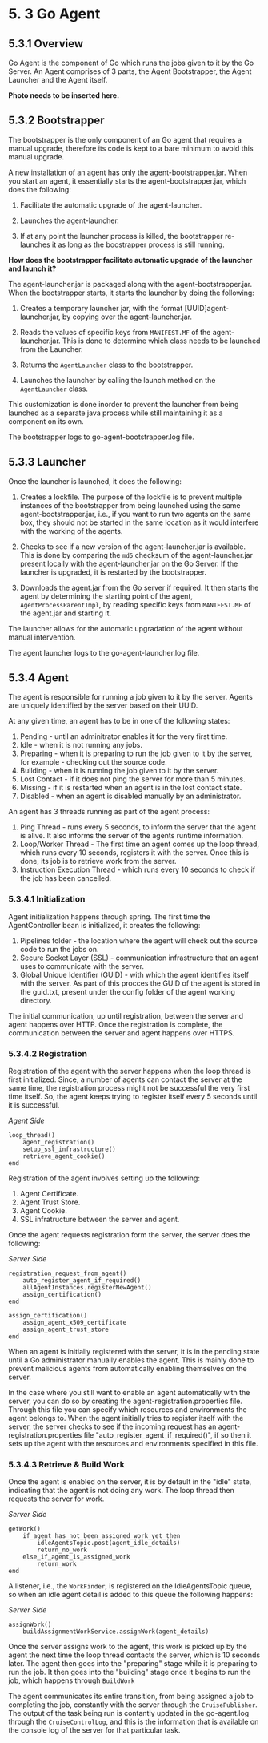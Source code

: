 # 5. 3 Go Agent

## 5.3.1 Overview

Go Agent is the component of Go which runs the jobs given to it by the Go Server. An Agent comprises of 3 parts, the Agent Bootstrapper, the Agent Launcher and the Agent itself.

**Photo needs to be inserted here.** 

## 5.3.2 Bootstrapper

The bootstrapper is the only component of an Go agent that requires a manual upgrade, therefore its code is kept to a bare minimum to avoid this manual upgrade.

A new installation of an agent has only the agent-bootstrapper.jar. When you start an agent, it essentially starts the agent-bootstrapper.jar, which does the following: 

1. Facilitate the automatic upgrade of the agent-launcher.

2. Launches the agent-launcher.

3. If at any point the launcher process is killed, the bootstrapper re-launches it as long as the boostrapper process is still running.


**How does the bootstrapper facilitate automatic upgrade of the launcher and launch it?**

The agent-launcher.jar is packaged along with the agent-bootstrapper.jar. When the bootstrapper starts, it starts the launcher by doing the following:

1. Creates a temporary launcher jar, with the format [UUID]agent-launcher.jar, by copying over the agent-launcher.jar.

2. Reads the values of specific keys from `MANIFEST.MF` of the agent-launcher.jar. This is done to determine which class needs to be launched from the Launcher.

3. Returns the `AgentLauncher` class to the bootstrapper.

4. Launches the launcher by calling the launch method on the `AgentLauncher` class.

This customization is done inorder to prevent the launcher from being launched as a separate java process while still maintaining it as a component on its own.

The bootstrapper logs to go-agent-bootstrapper.log file.

## 5.3.3 Launcher

Once the launcher is launched, it does the following:

1. Creates a lockfile. The purpose of the lockfile is to prevent multiple instances of the bootstrapper from being launched using the same agent-bootstrapper.jar, i.e., if you want to run two agents on the same box, they should not be started in the same location as it would interfere with the working of the agents. 

2. Checks to see if a new version of the agent-launcher.jar is available. This is done by comparing the `md5` checksum of the agent-launcher.jar present locally with the agent-launcher.jar on the Go Server. If the launcher is upgraded, it is restarted by the bootstrapper.

3. Downloads the agent.jar from the Go server if required. It then starts the agent by determining the starting point of the agent, `AgentProcessParentImpl`, by reading specific keys from `MANIFEST.MF` of the agent.jar and starting it.

The launcher allows for the automatic upgradation of the agent without manual intervention.

The agent launcher logs to the go-agent-launcher.log file.

## 5.3.4 Agent

The agent is responsible for running a job given to it by the server. Agents are uniquely identified by the server based on their UUID. 

At any given time, an agent has to be in one of the following states:

1. Pending - until an adminitrator enables it for the very first time.
2. Idle - when it is not running any jobs.
3. Preparing - when it is preparing to run the job given to it by the server, for example - checking out the source code.
4. Building - when it is running the job given to it by the server.
5. Lost Contact - if it does not ping the server for more than 5 minutes.
6. Missing - if it is restarted when an agent is in the lost contact state.
7. Disabled - when an agent is disabled manually by an administrator.

An agent has 3 threads running as part of the agent process:

1. Ping Thread - runs every 5 seconds, to inform the server that the agent is alive. It also informs the server of the agents runtime information. 
2. Loop/Worker Thread - The first time an agent comes up the loop thread, which runs every 10 seconds, registers it with the server. Once this is done, its job is to retrieve work from the server.
3. Instruction Execution Thread - which runs every 10 seconds to check if the job has been cancelled.

### 5.3.4.1 Initialization

Agent initialization happens through spring. The first time the AgentController bean is initialized, it creates the following:

1. Pipelines folder - the location where the agent will check out the source code to run the jobs on.
2. Secure Socket Layer (SSL) - communication infrastructure that an agent uses to communicate with the server. 
3. Global Unique Identifier (GUID) - with which the agent identifies itself with the server. As part of this procces the GUID of the agent is stored in the guid.txt, present under the config folder of the agent working directory.

The initial communication, up until registration, between the server and agent happens over HTTP. Once the registration is complete, the communication between the server and agent happens over HTTPS. 

### 5.3.4.2 Registration

Registration of the agent with the server happens when the loop thread is first initialized. Since, a number of agents can contact the server at the same time, the registration process might not be successful the very first time itself. So, the agent keeps trying to register itself every 5 seconds until it is successful.

*Agent Side*

    loop_thread()
        agent_registration()
        setup_ssl_infrastructure()
        retrieve_agent_cookie()
    end

Registration of the agent involves setting up the following:

1. Agent Certificate.
2. Agent Trust Store.
3. Agent Cookie.
4. SSL infratructure between the server and agent.

Once the agent requests registration form the server, the server does the following:

*Server Side*

    registration_request_from_agent()
        auto_register_agent_if_required()
        allAgentInstances.registerNewAgent()
        assign_certification()
    end
    
    assign_certification()
        assign_agent_x509_certificate
        assign_agent_trust_store
    end
    
When an agent is initially registered with the server, it is in the pending state until a Go administrator manually enables the agent. This is mainly done to prevent malicious agents from automatically enabling themselves on the server.

In the case where you still want to enable an agent automatically with the server, you can do so by creating the agent-registration.properties file. Through this file you can specify which resources and environments the agent belongs to. When the agent initially tries to register itself with the server, the server checks to see if the incoming request has an agent-registration.properties file "auto_register_agent_if_required()", if so then it sets up the agent with the resources and environments specified in this file.

### 5.3.4.3 Retrieve & Build Work

Once the agent is enabled on the server, it is by default in the "idle" state, indicating that the agent is not doing any work. The loop thread then requests the server for work. 

*Server Side*
    
    getWork()
        if_agent_has_not_been_assigned_work_yet_then
            idleAgentsTopic.post(agent_idle_details)
            return_no_work
        else_if_agent_is_assigned_work
            return_work
    end

A listener, i.e., the `WorkFinder`, is registered on the IdleAgentsTopic queue, so when an idle agent detail is added to this queue the following happens:

*Server Side*

    assignWork()
        buildAssignmentWorkService.assignWork(agent_details)

Once the server assigns work to the agent, this work is picked up by the agent the next time the loop thread contacts the server, which is 10 seconds later.  The agent then goes into the "preparing" stage while it is preparing to run the job. It then goes into the "building" stage once it begins to run the job, which happens through `BuildWork`

The agent communicates its entire transition, from being assigned a job to completing the job, constantly with the server through the `CruisePublisher`. The output of the task being run is contantly updated in the go-agent.log through the `CruiseControlLog`, and this is the information that is available on the console log of the server for that particular task.  


